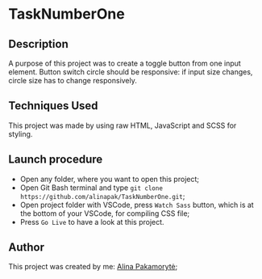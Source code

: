 # TaskNumberOne

## Description

A purpose of this project was to create a toggle button from one input element. Button switch circle should be responsive: if input size changes, circle size has to change responsively. 

## Techniques Used

This project was made by using raw HTML, JavaScript and SCSS for styling.

## Launch procedure

* Open any folder, where you want to open this project;
* Open Git Bash terminal and type `git clone https://github.com/alinapak/TaskNumberOne.git`;
* Open project folder with VSCode, press `Watch Sass` button, which is at the bottom of your VSCode, for compiling CSS file;
* Press `Go Live` to have a look at this project.

## Author

 This project was created by me: [Alina Pakamorytė](https://www.linkedin.com/in/alina-pakamoryt%C4%97-73a66377/);